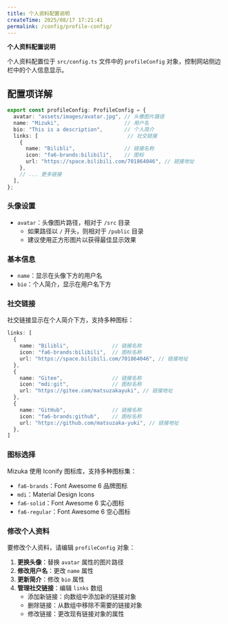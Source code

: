 ```yaml
---
title: 个人资料配置说明
createTime: 2025/08/17 17:21:41
permalink: /config/profile-config/
---
```


**个人资料配置说明**

个人资料配置位于 `src/config.ts` 文件中的 `profileConfig` 对象，控制网站侧边栏中的个人信息显示。

## 配置项详解

```typescript
export const profileConfig: ProfileConfig = {
  avatar: "assets/images/avatar.jpg", // 头像图片路径
  name: "Mizuki",                     // 用户名
  bio: "This is a description",       // 个人简介
  links: [                             // 社交链接
    {
      name: "Bilibli",                // 链接名称
      icon: "fa6-brands:bilibili",    // 图标
      url: "https://space.bilibili.com/701864046", // 链接地址
    },
    // ... 更多链接
  ],
};
```

### 头像设置

- `avatar`：头像图片路径，相对于 `/src` 目录
  - 如果路径以 `/` 开头，则相对于 `/public` 目录
  - 建议使用正方形图片以获得最佳显示效果

### 基本信息

- `name`：显示在头像下方的用户名
- `bio`：个人简介，显示在用户名下方

### 社交链接

社交链接显示在个人简介下方，支持多种图标：

```typescript
links: [
  {
    name: "Bilibli",              // 链接名称
    icon: "fa6-brands:bilibili",  // 图标名称
    url: "https://space.bilibili.com/701864046", // 链接地址
  },
  {
    name: "Gitee",                // 链接名称
    icon: "mdi:git",              // 图标名称
    url: "https://gitee.com/matsuzakayuki", // 链接地址
  },
  {
    name: "GitHub",               // 链接名称
    icon: "fa6-brands:github",    // 图标名称
    url: "https://github.com/matsuzaka-yuki", // 链接地址
  },
]
```

### 图标选择

Mizuka 使用 Iconify 图标库，支持多种图标集：

- `fa6-brands`：Font Awesome 6 品牌图标
- `mdi`：Material Design Icons
- `fa6-solid`：Font Awesome 6 实心图标
- `fa6-regular`：Font Awesome 6 空心图标

### 修改个人资料

要修改个人资料，请编辑 `profileConfig` 对象：

1. **更换头像**：替换 `avatar` 属性的图片路径
2. **修改用户名**：更改 `name` 属性
3. **更新简介**：修改 `bio` 属性
4. **管理社交链接**：编辑 `links` 数组
   - 添加新链接：向数组中添加新的链接对象
   - 删除链接：从数组中移除不需要的链接对象
   - 修改链接：更改现有链接对象的属性